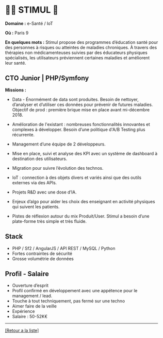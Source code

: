 # 👨‍⚕️ STIMUL 🚴

**Domaine :** e-Santé / IoT

**Où :** Paris 9

**En quelques mots :** Stimul propose des programmes d’éducation santé pour des personnes à risques ou atteintes de maladies chroniques. À travers des thérapies non médicamenteuses suivies par des éducateurs physiques spécialisés, les utilisateurs préviennent certaines maladies et améliorent leur santé.


## CTO Junior | PHP/Symfony

**Missions :**

* Data - Énormément de data sont produites. Besoin de nettoyer, d’analyser et d’utiliser ces données pour prévenir de futures maladies. Objectif de prod :  première brique mise en place avant mi-décembre 2018.

* Amélioration de l'existant : nombreuses fonctionnalités innovantes et complexes à développer. Besoin d’une politique d'A/B Testing plus récurrente.

* Management d’une équipe de 2 développeurs.

* Mise en place, suivi et analyse des KPI avec un système de dashboard à destination des utilisateurs.

* Migration pour suivre l’évolution des technos.

* IoT : connection à des objets divers et variés ainsi que des outils externes via des APIs.

* Projets R&D avec une dose d’IA.

* Enjeux d’algo pour aider les choix des enseignant en activité physiques qui suivent les patients.

* Pistes de réflexion autour du mix Produit/User. Stimul a besoin d’une plate-forme très simple et très fluide.

## Stack

* PHP / Sf2 / AngularJS / API REST / MySQL / Python
* Fortes contraintes de sécurité
* Grosse volumétrie de données


## Profil - Salaire

* Ouverture d’esprit
* Profil confirmé en développement avec une appétence pour le management / lead.
* Touche à tout techniquement, pas fermé sur une techno
* Aimer faire de la veille
* Expérience
* Salaire : 50-52K€

----
<a href="https://github.com/jlondiche/job-board-php/blob/master/00README.md">[Retour a la liste]</a>